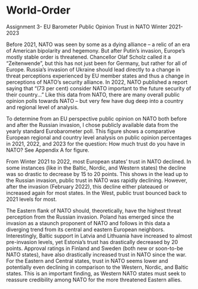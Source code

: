 # World-Order
Assignment 3- EU Barometer Public Opinion Trust in NATO Winter 2021-2023

Before 2021, NATO was seen by some as a dying alliance – a relic of an era of American bipolarity and hegemony. But after Putin’s invasion, Europe’s mostly stable order is threatened. Chancellor Olaf Scholz called it a “Zeitenwende”, but this has not just been for Germany, but rather for all of Europe. Russia’s invasion of Ukraine should lead directly to a change in threat perceptions experienced by EU member states and thus a change in perceptions of NATO’s security alliance. In 2022, NATO published a report saying that “(73 per cent) consider NATO important to the future security of their country...” Like this data from NATO, there are many overall public opinion polls towards NATO – but very few have dug deep into a country and regional level of analysis.  

To determine from an EU perspective public opinion on NATO both before and after the Russian invasion, I chose publicly available data from the yearly standard Eurobarometer poll. This figure shows a comparative European regional and country level analysis on public opinion percentages in 2021, 2022, and 2023 for the question: How much trust do you have in NATO? See Appendix A for figure.  

From Winter 2021 to 2022, most European states’ trust in NATO declined. In some instances (like in the Baltic, Nordic, and Western states) the decline was so drastic to decrease by 15 to 20 points. This shows in the lead up to the Russian invasion, public trust in NATO was rapidly declining. However, after the invasion (February 2022), this decline either plateaued or increased again for most states. In the West, public trust bounced back to 2021 levels for most.

The Eastern flank of NATO should, theoretically, have the highest threat perception from the Russian invasion. Poland has emerged since the invasion as a staunch proponent of NATO and follows in this data a diverging trend from its central and eastern European neighbors. Interestingly, Baltic support in Latvia and Lithuania have increased to almost pre-invasion levels, yet Estonia’s trust has drastically decreased by 20 points. Approval ratings in Finland and Sweden (both new or soon-to-be NATO states), have also drastically increased trust in NATO since the war. For the Eastern and Central states, trust in NATO seems lower and potentially even declining in comparison to the Western, Nordic, and Baltic states. This is an important finding, as Western NATO states must seek to reassure credibility among NATO for the more threatened Eastern allies.   


